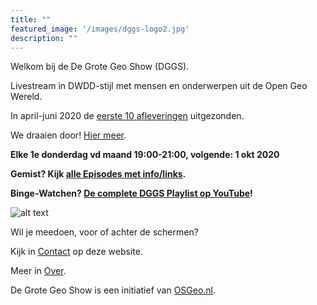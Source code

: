 ```yaml
---
title: ""
featured_image: '/images/dggs-logo2.jpg'
description: ""
---
```


Welkom bij de De Grote Geo Show (DGGS).
   
Livestream in DWDD-stijl met mensen en onderwerpen uit de Open Geo Wereld.
   
In april-juni 2020 de [eerste 10 afleveringen](/episode/) uitgezonden. 

We draaien door! [Hier meer](https://geoforum.nl/t/de-grote-geo-show-draait-door/4744).
 
__Elke 1e donderdag vd maand 19:00-21:00, volgende: 1 okt 2020__  

__Gemist? Kijk [alle Episodes met info/links](/episode).__ 
 
__Binge-Watchen? [De complete DGGS Playlist op YouTube](https://www.youtube.com/playlist?list=PLJMEnRQpAfZqCkhGh3lb3KUnXssK7Sk6C)!__

![alt text](/images/screenshots/episode-1-10.png "Episode #1-#10")

Wil je meedoen, voor of achter de schermen?

Kijk in [Contact](/contact/) op deze website.

Meer in [Over](/about/).

De Grote Geo Show is een initiatief van [OSGeo.nl](https://osgeo.nl).
                                                                   